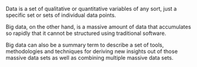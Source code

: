 Data is a set of qualitative or quantitative variables of any sort, just a specific set or sets of individual data points.

Big data, on the other hand, is a massive amount of data that accumulates so rapidly that it cannot be structured using traditional software.

Big data can also be a summary term to describe a set of tools, methodologies and techniques for deriving new insights out of those massive data sets as well as combining multiple massive data sets.